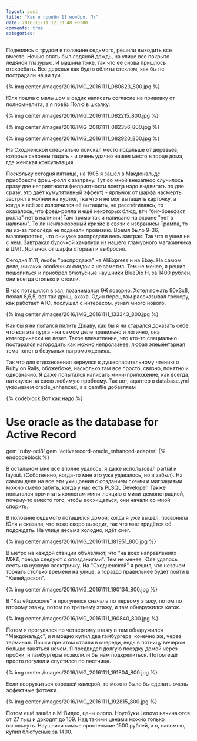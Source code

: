 ```yaml
---
layout: post
title: "Как я провёл 11 ноября, Пт"
date: 2016-11-11 12:30:48 +0300
comments: true
categories: 
---
```

Поднялись с трудом в половине седьмого, решили выходить все вместе. Ночью опять был ледяной дождь, на улице все покрыто ледяной глазурью. И машина тоже, так что её снова пришлось отскребать. Все деревья как будто облиты стеклом, как бы не пострадали наши туи.

{% img center /images/2016/IMG_20161111_080623_800.jpg %}

Юля пошла с малышом в садик написать согласие на прививку от полиомиелита, а я повёз Полю в шкалку.

{% img center /images/2016/IMG_20161111_082215_800.jpg %}

{% img center /images/2016/IMG_20161111_082356_800.jpg %}

{% img center /images/2016/IMG_20161111_082920_800.jpg %}

На Сходненской специально поискал место подальше от деревьев, которые склонны падать - и очень удачно нашел место в торце дома, где женская консультация.

Поскольку сегодня пятница, на 1905 я зашёл в Макдональдс приобрести фреш-ролл к завтраку. Тут со мной внезапноо случилось сразу две неприятности (неприятности всегда надо выдвигать по две сразу, это даёт кумулятивный эффект) - ярлычок от шарфа насмерть застрял в молнии на куртке, тка что я не мог вытащить карточку, а когда я всё же изловчился её вытащить, не расстёгиваясь, то оказалось, что фреш-ролла и ещё некоторых блюд, втч "биг-брекфаст ролла" нет в наличии! Там прямо так и написано на экране "нет в наличии". То ли неилююзорный кризис в связи с избранием Трампа, то ли из-за гололёда не подвезли провизию. Время было 9-36, маловероятно, что они уже распродали весь завтрак. Так что я ушел ни с чем. Завтракал булочкой хачапури из нашего гламурного магазинчика в ЦМТ. Ярлычок от шарфа оторвал и выбросил.

Сегодня 11.11, якобы "распродажа" на AliExpress и на Ebay. На самом деле, никаких особенных скидок я не заметил. Тем не менее, я решил пошопиться и приобрёл блютусные наушники BlueDio H, за 1400 рублей, они всегда столько и стоили.

В час потащился в зал, позанимался ~~ОК~~ позорно. Хотел пожать 90х3х8, пожал 8,6,5, вот так дрищ, ахаха. Один перец там рассказывал тренеру, как работает АТС, послушал с интересом, узнал много нового.

{% img center /images/2016/IMG_20161111_133343_800.jpg %}

Как бы я ни пытался пилить Джаву, как бы я ни старался доказать себе, что вся эта пурга - на самом деле правильно и логично, она категорически не лезет. Такое впечатление, что кто-то специально постарался нагородить как можно непролазнее, любая элементарная тема тонет в безумных нагромождениях.

Так что для отдохновения вернулся к душеспасительному чтению о Ruby on Rails, обожебоже, насколько там все просто, связно, понятно и однозначно. Я даже попытался написать мини-приложение, как всегда, наткнулся на свою любимую проблему. Так вот, адаптер в database.yml указываем oracle_enhanced, а в gemfile добавляем

{% codeblock Вот как надо %}
# Use oracle as the database for Active Record
gem 'ruby-oci8'
gem 'activerecord-oracle_enhanced-adapter' 
{% endcodeblock %}

В остальном мне все вполне удалось, я даже использовал partial и layout. (Собственно, когда-то мне это уже удавалось, но я забыл). На самом деле на все эти ухищрения с созданием схемы и миграциями можно смело забить, когда у нас есть PLSQL Developer. Также попытался прочитать коллегам мини-лекцию с мини-демонстрацией, почему-то вместо того, чтобы восхищаться, они начали со мной спорить.

В половине седьмого потащился домой, когда я уже вышел, позвонила Юля и сказала, что тоже скоро выходит, так что мне придётся её подождать. На улице весьма холодно, идёт снег.

{% img center /images/2016/IMG_20161111_181951_800.jpg %}

В метро на каждой станции объявляют, что "на всех направлениях МЖД поезда следуют с опозданиями". Тем не менее, Юле удалось сесть на нужную электричку. На "Сходненской" я решил, что незачем торчать столько времени на улице, а гораздо правильнее будет пойти в "Калейдоскоп".

{% img center /images/2016/IMG_20161111_190134_800.jpg %}

В "Калейдоскопе" я прогулялся сначала по первому этажу, потом по второму этажу, потом по третьему этажу, и там обнаружился каток.

{% img center /images/2016/IMG_20161111_190840_800.jpg %}

Потом я прогулялся по четвертому этажу и там обнаружился "Макдональдс", и я мощно купил два гамбургера, конечно же, через терминал. Лошки при этом стояли в очереди, ведь в пятницу вечером больше заняться нечем. Я предвидел долгую поездку домой через пробки, и гамбургеры позволили бы нам подкрепиться. Потом ещё просто погулял и спустился по лестнице.

{% img center /images/2016/IMG_20161111_191804_800.jpg %}

Если вооружиться хорошей камерой, то можно было бы сделать очень эффектные фоточки.

{% img center /images/2016/IMG_20161111_192815_800.jpg %}

Потом ещё зашёл в М-Видео, цены ололо. Ноутбуки Lenovo начинаются от 27 тыщ и доходят до 109. Над такими ценами можно только взлольнуть. Наушники самые простенькие 1500 рублей, а я, напомню, купил блютусные за 1400.
